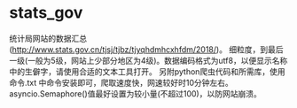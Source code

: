 # stats_gov
统计局网站的数据汇总(http://www.stats.gov.cn/tjsj/tjbz/tjyqhdmhcxhfdm/2018/)。
细粒度，到最后一级(一般为5级，网站上少部分地区为4级)。数据编码格式为utf8，以便显示名称中的生僻字，请使用合适的文本工具打开。
另附python爬虫代码和所需库，使用 命令.txt 中命令安装即可，爬取速度快，网速较好时10分钟左右。
asyncio.Semaphore()值最好设置为较小量(不超过100)，以防网站崩溃。
